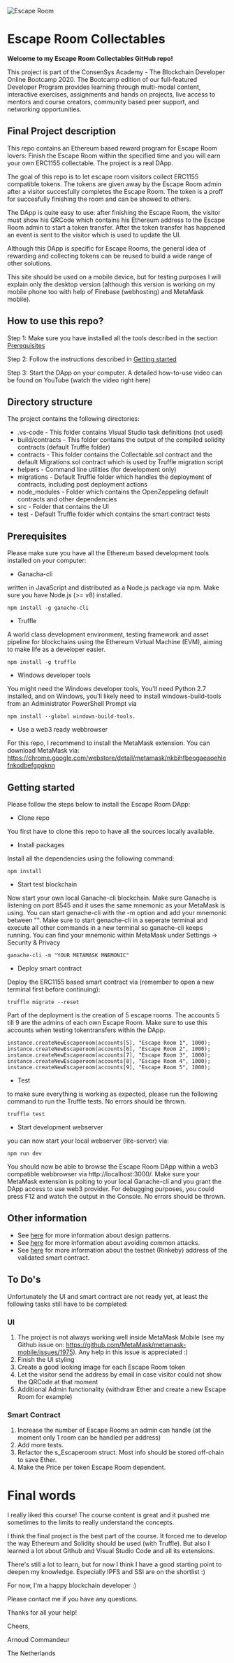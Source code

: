 ![Escape Room](https://github.com/arnoudcommandeur/Escaperoom/blob/main/src/images/logo.jpg?raw=true)

# Escape Room Collectables

**Welcome to my Escape Room Collectables GitHub repo!**

This project is part of the ConsenSys Academy - The Blockchain Developer Online Bootcamp 2020. The Bootcamp edition of our full-featured Developer Program provides learning through multi-modal content, interactive exercises, assignments and hands on projects, live access to mentors and course creators, community based peer support, and networking opportunities.

## Final Project description
This repo contains an Ethereum based reward program for Escape Room lovers: Finish the Escape Room within the specified time and you will earn your own ERC1155 collectable. The project is a real DApp.

The goal of this repo is to let escape room visitors collect ERC1155 compatible tokens. The tokens are given away by the Escape Room admin after a visitor succesfully completes the Escape Room. The token is a proff for succesfully finishing the room and can be showed to others.

The DApp is quite easy to use: after finishing the Escape Room, the visitor must show his QRCode which contains his Ethereum address to the Escape Room admin to start a token transfer. After the token transfer has happened an event is sent to the visitor which is used to update the UI.

Although this DApp is specific for Escape Rooms, the general idea of rewarding and collecting tokens can be reused to build a wide range of other solutions.

This site should be used on a mobile device, but for testing purposes I will explain only the desktop version (although this version is working on my mobile phone too with help of Firebase (webhosting) and MetaMask mobile).

## How to use this repo?

Step 1: Make sure you have installed all the tools described in the section [Prerequisites](#Prerequisites)

Step 2: Follow the instructions described in [Getting started](#Getting-started)

Step 3: Start the DApp on your computer. A detailed how-to-use video can be found on YouTube (watch the video right here)

## Directory structure

The project contains the following directories:

- .vs-code - This folder contains Visual Studio task definitions (not used)
- build/contracts - This folder contains the output of the compiled solidity contracts (default Truffle folder)
- contracts - This folder contains the Collectable.sol contract and the default Migrations.sol contract which is used by Truffle migration script
- helpers - Command line utilities (for development only)
- migrations - Default Truffle folder which handles the deployment of contracts, including post deployment actions
- node_modules - Folder which contains the OpenZeppeling default contracts and other dependencies
- src - Folder that contains the UI
- test - Default Truffle folder which contains the smart contract tests


## Prerequisites

Please make sure you have all the Ethereum based development tools installed on your computer: 

- Ganacha-cli

written in JavaScript and distributed as a Node.js package via npm. Make sure you have Node.js (>= v8) installed.
```
npm install -g ganache-cli
```

- Truffle

A world class development environment, testing framework and asset pipeline for blockchains using the Ethereum Virtual Machine (EVM), aiming to make life as a developer easier.
```
npm install -g truffle
```

- Windows developer tools

You might need the Windows developer tools, You'll need Python 2.7 installed, and on Windows, you'll likely need to install windows-build-tools from an Administrator PowerShell Prompt via 
```
npm install --global windows-build-tools.
```

- Use a web3 ready webbrowser

For this repo, I recommend to install the MetaMask extension. You can download MetaMask via: https://chrome.google.com/webstore/detail/metamask/nkbihfbeogaeaoehlefnkodbefgpgknn


## Getting started

Please follow the steps below to install the Escape Room DApp:

- Clone repo

You first have to clone this repo to have all the sources locally available.

- Install packages

Install all the dependencies using the following command:
```
npm install
```

- Start test blockchain

Now start your own local Ganache-cli blockchain. Make sure Ganache is listening on port 8545 and it uses the same mnemonic as your MetaMask is using. You can start genache-cli with the -m option and add your mnemonic between "". Make sure to start genache-cli in a seperate terminal and execute all other commands in a new terminal so ganache-cli keeps running. You can find your mnemonic within MetaMask under Settings -> Security & Privacy
```
ganache-cli -m "YOUR METAMASK MNEMONIC"
```

- Deploy smart contract

Deploy the ERC1155 based smart contract via (remember to open a new terminal first before continuing):
```
truffle migrate --reset
```
Part of the deployment is the creation of 5 escape rooms. The accounts 5 till 9 are the admins of each own Escape Room. Make sure to use this accounts when testing tokentransfers within the DApp.
```
instance.createNewEscaperoom(accounts[5], "Escape Room 1", 1000);
instance.createNewEscaperoom(accounts[6], "Escape Room 2", 1000);
instance.createNewEscaperoom(accounts[7], "Escape Room 3", 1000);
instance.createNewEscaperoom(accounts[8], "Escape Room 4", 1000);
instance.createNewEscaperoom(accounts[9], "Escape Room 5", 1000);
```

- Test 

to make sure everything is working as expected, please run the following command to run the Truffle tests. No errors should be thrown.
```
truffle test
```
- Start development webserver

you can now start your local webserver (lite-server) via:
```
npm run dev
```

You should now be able to browse the Escape Room DApp within a web3 compatible webbrowser via http://localhost:3000/. Make sure your MetaMask extension is poiting to your local Ganache-cli and you grant the DApp access to use web3 provider. For debugging purposes, you could press F12 and watch the output in the Console. No errors should be thrown.

## Other information

- See [here](./design_patterns_decisions.md) for more information about design patterns.
- See [here](./avoiding_common_attacks.md) for more information about avoiding common attacks.
- See [here](./deployed_address.txt) for more information about the testnet (Rinkeby) address of the validated smart contract.

## To Do's

Unfortunately the UI and smart contract are not ready yet, at least the following tasks still have to be completed:

### UI
1. The project is not always working well inside MetaMask Mobile (see my Github issue on: https://github.com/MetaMask/metamask-mobile/issues/1975). Any help in this issue is appreciated :)
2. Finish the UI styling
3. Create a good looking image for each Escape Room token
4. Let the visitor send the address by email in case visitor could not show the QRCode at that moment
5. Additional Admin functionality (withdraw Ether and create a new Escape Room for example)

### Smart Contract
1. Increase the number of Escape Rooms an admin can handle (at the moment only 1 room can be handled per address)
2. Add more tests.
3. Refactor the s_Escaperoom struct. Most info should be stored off-chain to save Ether.
4. Make the Price per token Escape Room dependent.

# Final words
I really liked this course! The course content is great and it pushed me sometimes to the limits to really understand the concepts.

I think the final project is the best part of the course. It forced me to develop the way Ethereum and Solidity should be used (with Truffle). But also I learned a lot about Github and Visual Studio Code and all its extensions. 

There's still a lot to learn, but for now I think I have a good starting point to deepen my knowledge. Especially IPFS and SSI are on the shortlist :)

For now, I'm a happy blockchain developer :)

Please contact me if you have any questions.

Thanks for all your help!

Cheers, 

Arnoud Commandeur

The Netherlands